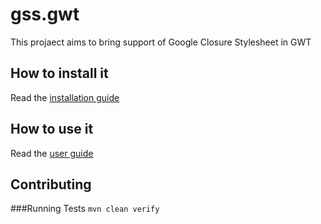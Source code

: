 gss.gwt
=======

This projaect aims to bring support of Google Closure Stylesheet in GWT

How to install it
-----------------
Read the [installation guide](https://github.com/jDramaix/gss.gwt/wiki/Installation-Guide)

How to use it
-------------
Read the [user guide](https://github.com/jDramaix/gss.gwt/wiki/GssResource-user-guide)

Contributing
----------
###Running Tests
`mvn clean verify`

